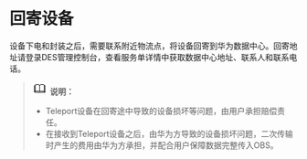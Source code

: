 # 回寄设备<a name="des_01_0023"></a>

设备下电和封装之后，需要联系附近物流点，将设备回寄到华为数据中心。回寄地址请登录DES管理控制台，查看服务单详情中获取数据中心地址、联系人和联系电话。

>![](public_sys-resources/icon-note.gif) **说明：**   
>-   Teleport设备在回寄途中导致的设备损坏等问题，由用户承担赔偿责任。  
>-   在接收到Teleport设备之后，由华为方导致的设备损坏问题，二次传输时产生的费用由华为方承担，并配合用户保障数据完整传入OBS。  

